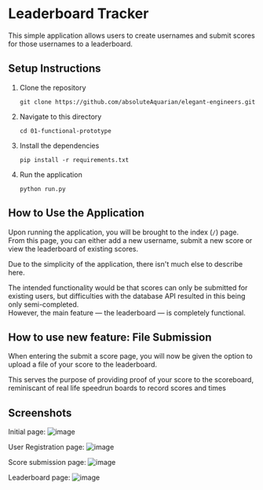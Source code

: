 # Leaderboard Tracker
This simple application allows users to create usernames and submit scores for those usernames to a leaderboard.

## Setup Instructions
1. Clone the repository
    ```commandline
    git clone https://github.com/absoluteAquarian/elegant-engineers.git
    ```
2. Navigate to this directory
    ```commandline
    cd 01-functional-prototype
    ```
3. Install the dependencies
    ```commandline
    pip install -r requirements.txt
    ```
4. Run the application
    ```commandline
    python run.py
    ```

## How to Use the Application
Upon running the application, you will be brought to the index (`/`) page.  
From this page, you can either add a new username, submit a new score or view the leaderboard of existing scores.

Due to the simplicity of the application, there isn't much else to describe here.

The intended functionality would be that scores can only be submitted for existing users, but difficulties with the database API resulted in this being only semi-completed.  
However, the main feature — the leaderboard — is completely functional.

## How to use new feature: File Submission
When entering the submit a score page, you will now be given the option to upload a file of your score to the leaderboard.

This serves the purpose of providing proof of your score to the scoreboard, reminiscant of real life speedrun boards to record scores and times

## Screenshots
Initial page:
![image](https://github.com/user-attachments/assets/05617847-2039-4097-9dd5-65bff79b9a28)

User Registration page:
![image](https://github.com/user-attachments/assets/97a9f822-bf63-464b-af78-1e03781bbc73)

Score submission page:
![image](https://github.com/user-attachments/assets/84a2fc32-8071-4b96-a002-afed44ac33f2)

Leaderboard page:
![image](https://github.com/user-attachments/assets/dcef0af8-ed45-4042-ae7f-290cc4e8fdf0)
